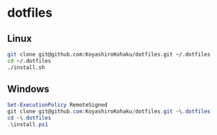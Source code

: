 # dotfiles

## Linux

```sh
git clone git@github.com:KoyashiroKohaku/dotfiles.git ~/.dotfiles
cd ~/.dotfiles
./install.sh
```

## Windows

```ps1
Set-ExecutionPolicy RemoteSigned
git clone git@github.com:KoyashiroKohaku/dotfiles.git ~\.dotfiles
cd ~\.dotfiles
.\install.ps1
```
